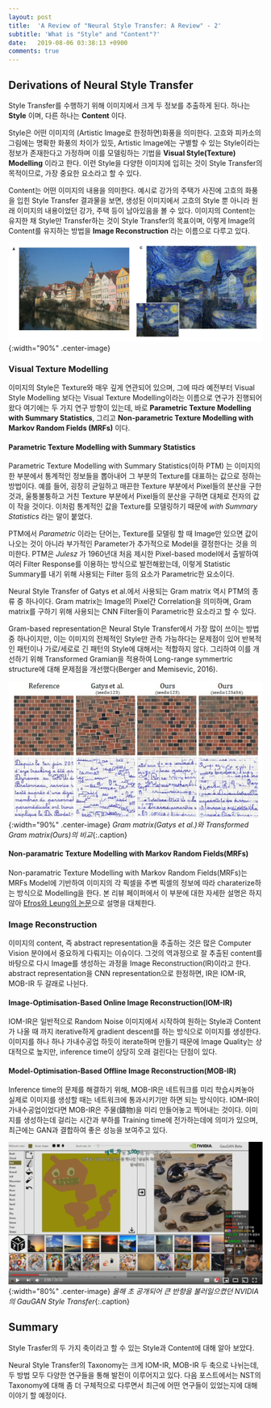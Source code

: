 ```yaml
---
layout: post
title:  'A Review of "Neural Style Transfer: A Review" - 2'
subtitle: 'What is "Style" and "Content"?'
date:   2019-08-06 03:38:13 +0900
comments: true
---
```


## Derivations of Neural Style Transfer
Style Transfer를 수행하기 위해 이미지에서 크게 두 정보를 추출하게 된다. 하나는 **Style** 이며, 다른 하나는 **Content** 이다.

Style은 어떤 이미지의 (Artistic Image로 한정하면)화풍을 의미한다. 고흐와 피카소의 그림에는 명확한 화풍의 차이가 있듯, Artistic Image에는 구별할 수 있는 Style이라는 정보가 존재한다고 가정하며 이를 모델링하는 기법을 **Visual Style(Texture) Modelling** 이라고 한다. 이런 Style을 다양한 이미지에 입히는 것이 Style Transfer의 목적이므로, 가장 중요한 요소라고 할 수 있다.

Content는 어떤 이미지의 내용을 의미한다. 예시로 강가의 주택가 사진에 고흐의 화풍을 입힌 Style Transfer 결과물을 보면, 생성된 이미지에서 고흐의 Style 뿐 아니라 원래 이미지의 내용이었던 강가, 주택 등이 남아있음을 볼 수 있다. 이미지의 Content는 유지한 채 Style만 Transfer하는 것이 Style Transfer의 목표이며, 이렇게 Image의 Content를 유지하는 방법을 **Image Reconstruction** 라는 이름으로 다루고 있다.

![](/img/posts/nst/gogh-nst.PNG){:width="90%" .center-image}

### Visual Texture Modelling
이미지의 Style은 Texture와 매우 깊게 연관되어 있으며, 그에 따라 예전부터 Visual Style Modelling 보다는 Visual Texture Modelling이라는 이름으로 연구가 진행되어왔다 여기에는 두 가지 연구 방향이 있는데, 바로 **Parametric Texture Modelling with Summary Statistics**, 그리고 **Non-parametric Texture Modelling with Markov Random Fields (MRFs)** 이다.

#### Parametric Texture Modelling with Summary Statistics
Parametric Texture Modelling with Summary Statistics(이하 PTM) 는 이미지의 한 부분에서 통계적인 정보들을 뽑아내어 그 부분의 Texture를 대표하는 값으로 정하는 방법이다. 예를 들어, 굉장히 균일하고 매끈한 Texture 부분에서 Pixel들의 분산을 구한 것과, 울퉁불퉁하고 거친 Texture 부분에서 Pixel들의 분산을 구하면 대체로 전자의 값이 작을 것이다. 이처럼 통계적인 값을 Texture를 모델링하기 때문에 *with Summary Statistics* 라는 말이 붙었다.

PTM에서 *Parametric* 이라는 단어는, Texture를 모델링 할 때 Image만 있으면 값이 나오는 것이 아니라 부가적인 Parameter가 추가적으로 Model을 결정한다는 것을 의미한다. PTM은 *Julesz* 가 1960년대 처음 제시한 Pixel-based model에서 출발하여 여러 Filter Response를 이용하는 방식으로 발전해왔는데, 이렇게 Statistic Summary를 내기 위해 사용되는 Filter 등의 요소가 Parametric한 요소이다.

Neural Style Transfer of Gatys et al.에서 사용되는 Gram matrix 역시 PTM의 종류 중 하나이다. Gram matrix는 Image의 Pixel간 Correlation을 의미하며, Gram matrix를 구하기 위해 사용되는 CNN Filter들이 Parametric한 요소라고 할 수 있다.

Gram-based representation은 Neural Style Transfer에서 가장 많이 쓰이는 방법 중 하나이지만, 이는 이미지의 전체적인 Style만 관측 가능하다는 문제점이 있어 반복적인 패턴이나 가로/세로로 긴 패턴의 Style에 대해서는 적합하지 않다. 그리하여 이를 개선하기 위해 Transformed Gramian을 적용하여 Long-range symmertric structure에 대해 문제점을 개선했다(Berger and Memisevic, 2016).

![](/img/posts/nst/transformed-gramian.PNG){:width="90%" .center-image}
*Gram matrix(Gatys et al.)와 Transformed Gram matrix(Ours)의 비교*{:.caption}

#### Non-paramatric Texture Modelling with Markov Random Fields(MRFs)
Non-paramatric Texture Modelling with Markov Random Fields(MRFs)는 MRFs Model에 기반하여 이미지의 각 픽셀을 주변 픽셀의 정보에 따라 charaterize하는 방식으로 Modelling을 한다. 본 리뷰 페이퍼에서 이 부분에 대한 자세한 설명은 하지 않아 [Efros와 Leung의 논문](https://www2.eecs.berkeley.edu/Research/Projects/CS/vision/papers/efros-iccv99.pdf)으로 설명을 대체한다.

### Image Reconstruction
이미지의 content, 즉 abstract representation을 추출하는 것은 많은 Computer Vision 분야에서 중요하게 다뤄지는 이슈이다. 그것의 역과정으로 잘 추출된 content를 바탕으로 다시 Image를 생성하는 과정을 Image Reconstruction(IR)이라고 한다. abstract representation을 CNN representation으로 한정하면, IR은 IOM-IR, MOB-IR 두 갈래로 나뉜다.

#### Image-Optimisation-Based Online Image Reconstruction(IOM-IR)
IOM-IR은 일반적으로 Random Noise 이미지에서 시작하여 원하는 Style과 Content가 나올 때 까지 iterative하게 gradient descent를 하는 방식으로 이미지를 생성한다. 이미지를 하나 하나 가내수공업 하듯이 iterate하며 만들기 때문에 Image Quality는 상대적으로 높지만, inference time이 상당히 오래 걸린다는 단점이 있다.

#### Model-Optimisation-Based Offline Image Reconstruction(MOB-IR)
Inference time의 문제를 해결하기 위해, MOB-IR은 네트워크를 미리 학습시켜놓아 실제로 이미지를 생성할 때는 네트워크에 통과시키기만 하면 되는 방식이다. IOM-IR이 가내수공업이었다면 MOB-IR은 주물(鑄物)을 미리 만들어놓고 찍어내는 것이다. 이미지를 생성하는데 걸리는 시간과 부하를 Training time에 전가하는데에 의미가 있으며, 최근에는 GAN과 결합하여 좋은 성능을 보여주고 있다.

![](/img/posts/nst/gaugan-beta.PNG){:width="80%" .center-image}
*올해 초 공개되어 큰 반향을 불러일으켰던 NVIDIA의 GauGAN Style Transfer*{:.caption}

## Summary
Style Trasfer의 두 가지 축이라고 할 수 있는 Style과 Content에 대해 알아 보았다.

Neural Style Transfer의 Taxonomy는 크게 IOM-IR, MOB-IR 두 축으로 나뉘는데, 두 방법 모두 다양한 연구들을 통해 발전이 이루어지고 있다. 다음 포스트에서는 NST의 Taxonomy에 대해 좀 더 구체적으로 다루면서 최근에 어떤 연구들이 있었는지에 대해 이야기 할 예정이다.
